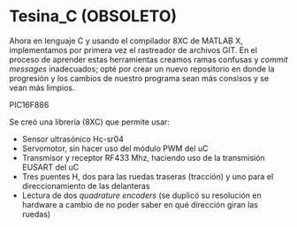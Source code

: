 # Tesina_C (OBSOLETO)
Ahora en lenguaje C y usando el compilador 8XC de MATLAB X, implementamos por primera vez el rastreador de archivos GIT.
En el proceso de aprender estas herramientas creamos ramas confusas y *commit messages* inadecuados; opté por crear un nuevo repositorio en donde la progresión y los cambios de nuestro programa sean más consisos y se vean más limpios.

PIC16F886

Se creó una librería (8XC) que permite usar:
- Sensor ultrasónico Hc-sr04 
- Servomotor, sin hacer uso del módulo PWM del uC
- Transmisor y receptor RF433 Mhz, haciendo uso de la transmisión EUSART del uC
- Tres puentes H, dos para las ruedas traseras (tracción) y uno para el direccionamiento de las delanteras
- Lectura de dos *quadrature encoders* (se duplicó su resolución en hardware a cambio de no poder saber en qué dirección giran las ruedas)
